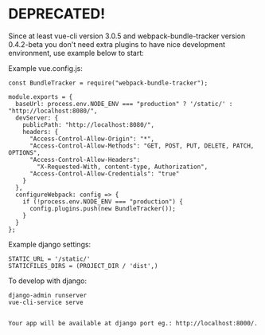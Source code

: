 # DEPRECATED!

Since at least vue-cli version 3.0.5 and webpack-bundle-tracker version 0.4.2-beta
you don't need extra plugins to have nice development environment, use
example below to start:

Example vue.config.js:

```
const BundleTracker = require("webpack-bundle-tracker");

module.exports = {
  baseUrl: process.env.NODE_ENV === "production" ? '/static/' : "http://localhost:8080/",
  devServer: {
    publicPath: "http://localhost:8080/",
    headers: {
      "Access-Control-Allow-Origin": "*",
      "Access-Control-Allow-Methods": "GET, POST, PUT, DELETE, PATCH, OPTIONS",
      "Access-Control-Allow-Headers":
        "X-Requested-With, content-type, Authorization",
      "Access-Control-Allow-Credentials": "true"
    }
  },
  configureWebpack: config => {
    if (!process.env.NODE_ENV === "production") {
      config.plugins.push(new BundleTracker());
    }
  }
};
```

Example django settings:

```
STATIC_URL = '/static/'
STATICFILES_DIRS = (PROJECT_DIR / 'dist',)
```

To develop with django:

```
django-admin runserver
vue-cli-service serve


Your app will be available at django port eg.: http://localhost:8000/.
